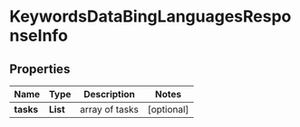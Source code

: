 # KeywordsDataBingLanguagesResponseInfo


## Properties

| Name | Type | Description | Notes |
|------------ | ------------- | ------------- | -------------|
**tasks** | **List<KeywordsDataBingLanguagesTaskInfo>** | array of tasks |[optional]|